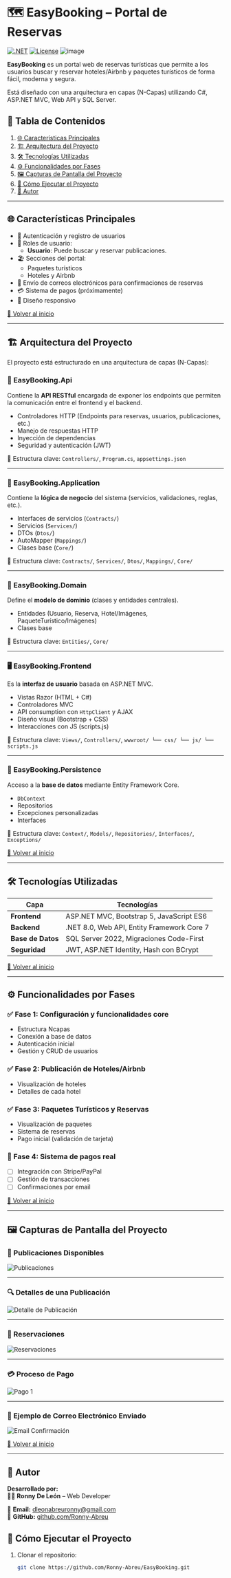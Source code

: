 # 🗺️ EasyBooking – Portal de Reservas
[![.NET](https://img.shields.io/badge/.NET-8.0-purple)](https://dotnet.microsoft.com/)
[![License](https://img.shields.io/badge/Licencia-MIT-green)](https://opensource.org/licenses/MIT)
![image](https://github.com/user-attachments/assets/67cc205c-df54-46a2-a878-38cf8756d9d7)

**EasyBooking** es un portal web de reservas turísticas que permite a los usuarios buscar y reservar hoteles/Airbnb y paquetes turísticos de forma fácil, moderna y segura. 

Está diseñado con una arquitectura en capas (N-Capas) utilizando C#, ASP.NET MVC, Web API y SQL Server.

## 📌 Tabla de Contenidos
1. [🌐 Características Principales](#-características-principales)
2. [🏗️ Arquitectura del Proyecto](#-arquitectura-del-proyecto)
3. [🛠️ Tecnologías Utilizadas](#-tecnologías-utilizadas)
4. [⚙️ Funcionalidades por Fases](#-funcionalidades-por-fases)
5. [🖼️ Capturas de Pantalla del Proyecto](#-capturas-de-pantalla-del-proyecto)
6. [🚀 Cómo Ejecutar el Proyecto](#-cómo-ejecutar-el-proyecto)
7. [🙌 Autor](#-autor)

---

## 🌐 Características Principales

- 🔐 Autenticación y registro de usuarios
- 👤 Roles de usuario:
  - **Usuario**: Puede buscar y reservar publicaciones.
- 🏖️ Secciones del portal:
  - Paquetes turísticos
  - Hoteles y Airbnb
- 📩 Envío de correos electrónicos para confirmaciones de reservas
- 💳 Sistema de pagos (próximamente)
- 📱 Diseño responsivo

[🔼 Volver al inicio](#-easybooking--portal-de-reservas)

---

## 🏗️ Arquitectura del Proyecto

El proyecto está estructurado en una arquitectura de capas (N-Capas):

### 📡 EasyBooking.Api
Contiene la **API RESTful** encargada de exponer los endpoints que permiten la comunicación entre el frontend y el backend.

- Controladores HTTP (Endpoints para reservas, usuarios, publicaciones, etc.)
- Manejo de respuestas HTTP
- Inyección de dependencias
- Seguridad y autenticación (JWT)

📁 Estructura clave: `Controllers/`, `Program.cs`, `appsettings.json`

---

### 🧠 EasyBooking.Application
Contiene la **lógica de negocio** del sistema (servicios, validaciones, reglas, etc.).

- Interfaces de servicios (`Contracts/`)
- Servicios (`Services/`)
- DTOs (`Dtos/`)
- AutoMapper (`Mappings/`)
- Clases base (`Core/`)

📁 Estructura clave: `Contracts/`, `Services/`, `Dtos/`, `Mappings/`, `Core/`

---

### 🧱 EasyBooking.Domain
Define el **modelo de dominio** (clases y entidades centrales).

- Entidades (Usuario, Reserva, Hotel/Imágenes, PaqueteTurístico/Imágenes)
- Clases base

📁 Estructura clave: `Entities/`, `Core/`

---

### 🖥️ EasyBooking.Frontend
Es la **interfaz de usuario** basada en ASP.NET MVC.

- Vistas Razor (HTML + C#)
- Controladores MVC
- API consumption con `HttpClient` y AJAX
- Diseño visual (Bootstrap + CSS)
- Interacciones con JS (scripts.js)

📁 Estructura clave: `Views/`, `Controllers/`, `wwwroot/ └── css/ └── js/ └── scripts.js`

---

### 💾 EasyBooking.Persistence
Acceso a la **base de datos** mediante Entity Framework Core.

- `DbContext`
- Repositorios
- Excepciones personalizadas
- Interfaces

📁 Estructura clave: `Context/`, `Models/`, `Repositories/`, `Interfaces/`, `Exceptions/`

[🔼 Volver al inicio](#-easybooking--portal-de-reservas)

---

## 🛠️ Tecnologías Utilizadas

| **Capa**         | **Tecnologías**                                      |
|------------------|------------------------------------------------------|
| **Frontend**     | ASP.NET MVC, Bootstrap 5, JavaScript ES6             |
| **Backend**      | .NET 8.0, Web API, Entity Framework Core 7           |
| **Base de Datos**| SQL Server 2022, Migraciones Code-First             |
| **Seguridad**    | JWT, ASP.NET Identity, Hash con BCrypt               |

[🔼 Volver al inicio](#-easybooking--portal-de-reservas)

---

## ⚙️ Funcionalidades por Fases

### ✅ Fase 1: Configuración y funcionalidades core
- Estructura Ncapas
- Conexión a base de datos
- Autenticación inicial
- Gestión y CRUD de usuarios

### ✅ Fase 2: Publicación de Hoteles/Airbnb
- Visualización de hoteles
- Detalles de cada hotel

### ✅ Fase 3: Paquetes Turísticos y Reservas
- Visualización de paquetes
- Sistema de reservas
- Pago inicial (validación de tarjeta)

### 🚧 Fase 4: Sistema de pagos real
- [ ] Integración con Stripe/PayPal
- [ ] Gestión de transacciones
- [ ] Confirmaciones por email

[🔼 Volver al inicio](#-easybooking--portal-de-reservas)

---

## 🖼️ Capturas de Pantalla del Proyecto

### 📌 Publicaciones Disponibles
![Publicaciones](https://github.com/user-attachments/assets/3b79a2e6-7d23-4f90-b097-b6db8b3f8acd)

---

### 🔍 Detalles de una Publicación
![Detalle de Publicación](https://github.com/user-attachments/assets/d45a149a-24d3-4ee9-98d3-88fe25bb92aa)

---

### 📅 Reservaciones
![Reservaciones](https://github.com/user-attachments/assets/68029057-f225-4580-b08b-9b72bbe2eac4)

---

### 💳 Proceso de Pago
![Pago 1](https://github.com/user-attachments/assets/74004a74-bf77-4091-a798-32c69604754d)

---

### 📧 Ejemplo de Correo Electrónico Enviado
![Email Confirmación](https://github.com/user-attachments/assets/21973da8-7a61-491d-9ac5-d7bf55836018)

[🔼 Volver al inicio](#-easybooking--portal-de-reservas)

---

## 🙌 Autor

**Desarrollado por:**  
👨‍💻 **Ronny De León** – Web Developer

📧 **Email:** [dleonabreuronny@gmail.com](mailto:dleonabreuronny@gmail.com)  
🔗 **GitHub:** [github.com/Ronny-Abreu](https://github.com/Ronny-Abreu)

## 🚀 Cómo Ejecutar el Proyecto

1. Clonar el repositorio:
   ```bash
   git clone https://github.com/Ronny-Abreu/EasyBooking.git
